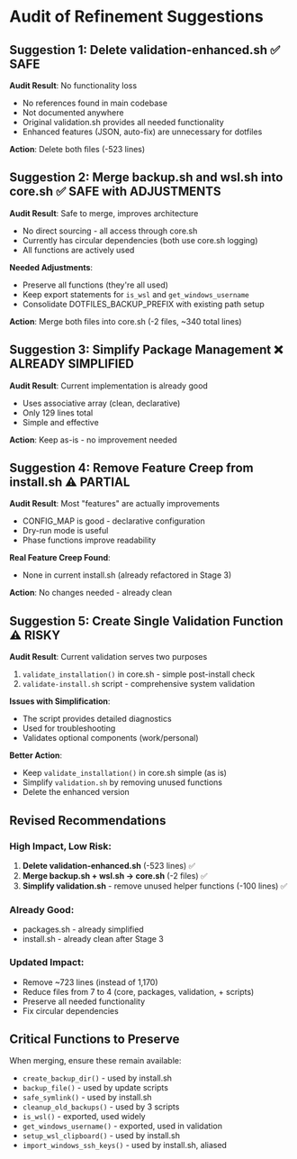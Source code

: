 # Audit of Refinement Suggestions

## Suggestion 1: Delete validation-enhanced.sh ✅ SAFE

**Audit Result**: No functionality loss
- No references found in main codebase
- Not documented anywhere
- Original validation.sh provides all needed functionality
- Enhanced features (JSON, auto-fix) are unnecessary for dotfiles

**Action**: Delete both files (-523 lines)

## Suggestion 2: Merge backup.sh and wsl.sh into core.sh ✅ SAFE with ADJUSTMENTS

**Audit Result**: Safe to merge, improves architecture
- No direct sourcing - all access through core.sh
- Currently has circular dependencies (both use core.sh logging)
- All functions are actively used

**Needed Adjustments**:
- Preserve all functions (they're all used)
- Keep export statements for `is_wsl` and `get_windows_username`
- Consolidate DOTFILES_BACKUP_PREFIX with existing path setup

**Action**: Merge both files into core.sh (-2 files, ~340 total lines)

## Suggestion 3: Simplify Package Management ❌ ALREADY SIMPLIFIED

**Audit Result**: Current implementation is already good
- Uses associative array (clean, declarative)
- Only 129 lines total
- Simple and effective

**Action**: Keep as-is - no improvement needed

## Suggestion 4: Remove Feature Creep from install.sh ⚠️ PARTIAL

**Audit Result**: Most "features" are actually improvements
- CONFIG_MAP is good - declarative configuration
- Dry-run mode is useful
- Phase functions improve readability

**Real Feature Creep Found**:
- None in current install.sh (already refactored in Stage 3)

**Action**: No changes needed - already clean

## Suggestion 5: Create Single Validation Function ⚠️ RISKY

**Audit Result**: Current validation serves two purposes
1. `validate_installation()` in core.sh - simple post-install check
2. `validate-install.sh` script - comprehensive system validation

**Issues with Simplification**:
- The script provides detailed diagnostics
- Used for troubleshooting
- Validates optional components (work/personal)

**Better Action**: 
- Keep `validate_installation()` in core.sh simple (as is)
- Simplify `validation.sh` by removing unused functions
- Delete the enhanced version

## Revised Recommendations

### High Impact, Low Risk:
1. **Delete validation-enhanced.sh** (-523 lines) ✅
2. **Merge backup.sh + wsl.sh → core.sh** (-2 files) ✅
3. **Simplify validation.sh** - remove unused helper functions (-100 lines) ✅

### Already Good:
- packages.sh - already simplified
- install.sh - already clean after Stage 3

### Updated Impact:
- Remove ~723 lines (instead of 1,170)
- Reduce files from 7 to 4 (core, packages, validation, + scripts)
- Preserve all needed functionality
- Fix circular dependencies

## Critical Functions to Preserve

When merging, ensure these remain available:
- `create_backup_dir()` - used by install.sh
- `backup_file()` - used by update scripts
- `safe_symlink()` - used by install.sh
- `cleanup_old_backups()` - used by 3 scripts
- `is_wsl()` - exported, used widely
- `get_windows_username()` - exported, used in validation
- `setup_wsl_clipboard()` - used by install.sh
- `import_windows_ssh_keys()` - used by install.sh, aliased